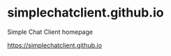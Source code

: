 simplechatclient.github.io
===========================

Simple Chat Client homepage

https://simplechatclient.github.io
